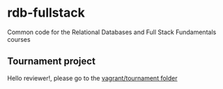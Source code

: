 rdb-fullstack
=============

Common code for the Relational Databases and Full Stack Fundamentals courses

## Tournament project

Hello reviewer!, please go to the [vagrant/tournament folder](vagrant/tournament)

